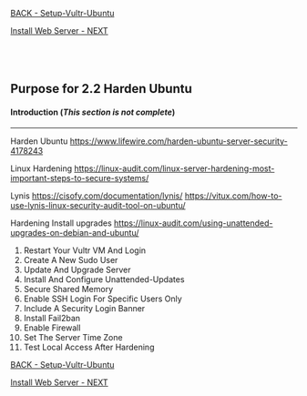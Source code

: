 <!-- ------------------------------------------------------------------------- -->

<div class="page-back">

[BACK - Setup-Vultr-Ubuntu](/Setup/purposes/pfr0301_Setup-Vultr-Ubuntu.md)
</div><div class="page-next">

[Install Web Server - NEXT](/Setup/purposes/pfr0303_Setup-Web-Server-Ubuntu.md)
</div><div style="margin-top:35px">&nbsp;</div>

<!-- ------------------------------------------------------------------------- -->

## Purpose for 2.2 Harden Ubuntu

#### Introduction  (*This section is not complete*)
----

Harden Ubuntu
https://www.lifewire.com/harden-ubuntu-server-security-4178243

Linux Hardening
https://linux-audit.com/linux-server-hardening-most-important-steps-to-secure-systems/

Lynis
https://cisofy.com/documentation/lynis/
https://vitux.com/how-to-use-lynis-linux-security-audit-tool-on-ubuntu/

Hardening Install upgrades
https://linux-audit.com/using-unattended-upgrades-on-debian-and-ubuntu/


1. Restart Your Vultr VM And Login
2. Create A New Sudo User
3. Update And Upgrade Server
4. Install And Configure Unattended-Updates
5. Secure Shared Memory
6. Enable SSH Login For Specific Users Only
7. Include A Security Login Banner
8. Install Fail2ban
9. Enable Firewall
10. Set The Server Time Zone
11. Test Local Access After Hardening

<!-- ------------------------------------------------------------------------- -->

<div class="page-back">

[BACK - Setup-Vultr-Ubuntu](/Setup/purposes/pfr0301_Setup-Vultr-Ubuntu.md)
</div><div class="page-next">

[Install Web Server - NEXT](/Setup/purposes/pfr0303_Setup-Web-Server-Ubuntu.md)
</div>

<!-- ------------------------------------------------------------------------- -->

